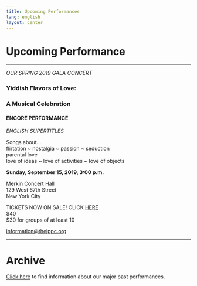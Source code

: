 ```yaml
---
title: Upcoming Performances
lang: english
layout: center
---
```


# Upcoming Performance
  
_____

*OUR SPRING 2019 GALA CONCERT*

### Yiddish Flavors of Love:
### A Musical Celebration

#### ENCORE PERFORMANCE

*ENGLISH SUPERTITLES*

Songs about...  
flirtation ~ nostalgia ~ passion ~ seduction  
parental love  
love of ideas ~ love of activities ~ love of objects

**Sunday, September 15, 2019, 3:00 p.m.**

Merkin Concert Hall  
129 West 67th Street  
New York City

TICKETS NOW ON SALE!  CLICK [HERE](https://www.kaufmanmusiccenter.org/mch/event/yiddish-flavors-of-love-a-musical-celebration/)  
$40  
$30 for groups of at least 10  

[information@thejppc.org](mailto:information@thejppc.org)

_____

# Archive

[Click here](concerts_archive.html) to find information about our major past performances.
